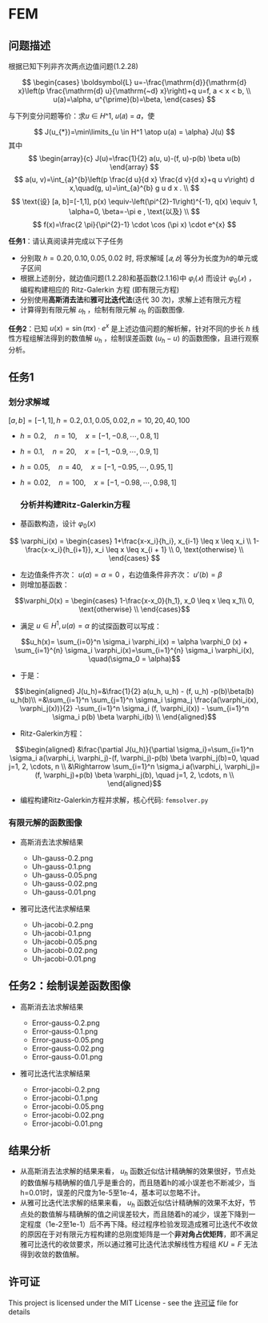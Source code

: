 # FEM

## 问题描述

根据已知下列非齐次两点边值问题(1.2.28)

$$
\begin{cases}
\boldsymbol{L} u=-\frac{\mathrm{d}}{\mathrm{d} x}\left(p \frac{\mathrm{d} u}{\mathrm{~d} x}\right)+q u=f, a < x < b, \\
u(a)=\alpha, u^{\prime}(b)=\beta,
\end{cases}
$$

与下列变分问题等价：求𝑢 ∈ 𝐻^1, 𝑢(𝑎) = 𝛼，使

$$
J(u_{*})=\min\limits_{u \in H^1 \atop u(a) = \alpha} J(u)
$$
其中
$$
\begin{array}{c}
J(u)=\frac{1}{2} a(u, u)-(f, u)-p(b) \beta u(b)
\end{array}
$$
$$
a(u, v)=\int_{a}^{b}\left(p \frac{d u}{d x} \frac{d v}{d x}+q u v\right) d x,\quad(g, u)=\int_{a}^{b} g u d x . \\
$$
$$
\text{设}  [a, b]=[-1,1], p(x) \equiv-\left(\pi^{2}-1\right)^{-1}, q(x) \equiv 1, \alpha=0, \beta=-\pi e , \text{以及} \\
$$
$$
f(x)=\frac{2 \pi}{\pi^{2}-1} \cdot \cos (\pi x) \cdot e^{x}
$$

<b>任务1</b>：请认真阅读并完成以下子任务

- 分别取 $ℎ = 0.20, 0.10, 0.05, 0.02$ 时, 将求解域 $[𝑎, 𝑏]$ 等分为长度为$ℎ$的单元或子区间
- 根据上述剖分，就边值问题(1.2.28)和基函数(2.1.16)中 $\varphi_i(𝑥)$ 而设计 $\varphi_0(𝑥)$ ，编程构建相应的 Ritz-Galerkin 方程 (即有限元方程)
- 分别使用<b>高斯消去法</b>和<b>雅可比迭代法</b>(迭代 30 次)，求解上述有限元方程
- 计算得到有限元解 $𝑢_h$ ，绘制有限元解 $𝑢_h$ 的函数图像.

<b>任务2</b>：已知 $u(x)=\sin(\pi x) \cdot e^x$ 是上述边值问题的解析解，针对不同的步长 $h$ 线性方程组解法得到的数值解 $u_h$ ，绘制误差函数 $(u_h − u)$ 的函数图像，且进行观察分析。

## 任务1

### 划分求解域

$[a, b] = [-1, 1], h = 0.2, 0.1, 0.05, 0.02, n = 10, 20, 40, 100$

- $h = 0.2, \quad n = 10,\quad x=[-1, -0.8, \cdots, 0.8, 1]$
  
- $h = 0.1, \quad n = 20, \quad x=[-1, -0.9, \cdots, 0.9, 1]$
  
- $h = 0.05, \quad n = 40, \quad x=[-1, -0.95, \cdots, 0.95, 1]$
  
- $h = 0.02,\quad n = 100, \quad x=[-1, -0.98, \cdots, 0.98, 1]$
  
  ### 分析并构建Ritz-Galerkin方程
  
- 基函数构造，设计 $\varphi_0(x)$ 
  

$$
\varphi_i(x) = \begin{cases}
1+\frac{x-x_i}{h_i}, x_{i-1} \leq x \leq x_i \\
1-\frac{x-x_i}{h_{i+1}}, x_i \leq x \leq x_{i + 1} \\
0, \text{otherwise} \\
\end{cases}
$$

- 左边值条件齐次： $u(a)=\alpha=0$ ，右边值条件非齐次： $u'(b)=\beta$ 
- 则增加基函数：

$$\varphi_0(x) = \begin{cases}
1-\frac{x-x_0}{h_1}, x_0 \leq x \leq x_1\\
0, \text{otherwise} \\
\end{cases}$$

- 满足 $u\in H^1, u(a)=\alpha$ 的试探函数可以写成：

$$u_h(x)= \sum_{i=0}^n \sigma_i \varphi_i(x) = \alpha \varphi_0 (x) + \sum_{i=1}^{n} \sigma_i \varphi_i(x)=\sum_{i=1}^{n} \sigma_i \varphi_i(x), \quad(\sigma_0 = \alpha)$$

- 于是：

$$\begin{aligned}
J(u_h)=&\frac{1}{2} a(u_h, u_h) - (f, u_h) -p(b)\beta(b) u_h(b)\\ 
=&\sum_{i=1}^n \sum_{j=1}^n \sigma_i \sigma_j \frac{a(\varphi_i(x), \varphi_j(x))}{2} -\sum_{i=1}^n \sigma_i (f, \varphi_i(x)) - \sum_{i=1}^n \sigma_i p(b) \beta \varphi_i(b) \\
\end{aligned}$$

- Ritz-Galerkin方程：

$$\begin{aligned}
&\frac{\partial J(u_h)}{\partial \sigma_i}=\sum_{i=1}^n \sigma_i a(\varphi_i, \varphi_j)-(f, \varphi_j)-p(b) \beta \varphi_j(b)=0, \quad j=1, 2, \cdots, n \\
&\Rightarrow \sum_{i=1}^n \sigma_i a(\varphi_i, \varphi_j)=(f, \varphi_j)+p(b) \beta \varphi_j(b), \quad j=1, 2, \cdots, n \\
\end{aligned}$$

- 编程构建Ritz-Galerkin方程并求解，核心代码: `femsolver.py`

### 有限元解的函数图像
- 高斯消去法求解结果
  - Uh-gauss-0.2.png
  - Uh-gauss-0.1.png
  - Uh-gauss-0.05.png
  - Uh-gauss-0.02.png
  - Uh-gauss-0.01.png

- 雅可比迭代法求解结果
  - Uh-jacobi-0.2.png
  - Uh-jacobi-0.1.png
  - Uh-jacobi-0.05.png
  - Uh-jacobi-0.02.png
  - Uh-jacobi-0.01.png

## 任务2：绘制误差函数图像
- 高斯消去法求解结果
  - Error-gauss-0.2.png
  - Error-gauss-0.1.png
  - Error-gauss-0.05.png
  - Error-gauss-0.02.png
  - Error-gauss-0.01.png

- 雅可比迭代法求解结果
  - Error-jacobi-0.2.png
  - Error-jacobi-0.1.png
  - Error-jacobi-0.05.png
  - Error-jacobi-0.02.png
  - Error-jacobi-0.01.png

## 结果分析

- 从高斯消去法求解的结果来看， $u_h$ 函数近似估计精确解的效果很好，节点处的数值解与精确解的值几乎是重合的，而且随着h的减小误差也不断减少，当h=0.01时，误差的尺度为1e-5至1e-4，基本可以忽略不计。
- 从雅可比迭代法求解的结果来看， $u_h$ 函数近似估计精确解的效果不太好，节点处的数值解与精确解的值之间误差较大，而且随着h的减少，误差下降到一定程度（1e-2至1e-1）后不再下降。经过程序检验发现造成雅可比迭代不收敛的原因在于对有限元方程构建的总刚度矩阵是一个**非对角占优矩阵**，即不满足雅可比迭代的收敛要求，所以通过雅可比迭代法求解线性方程组 $KU=F$ 无法得到收敛的数值解。

## 许可证
This project is licensed under the MIT License - see the [许可证](许可证) file for details
